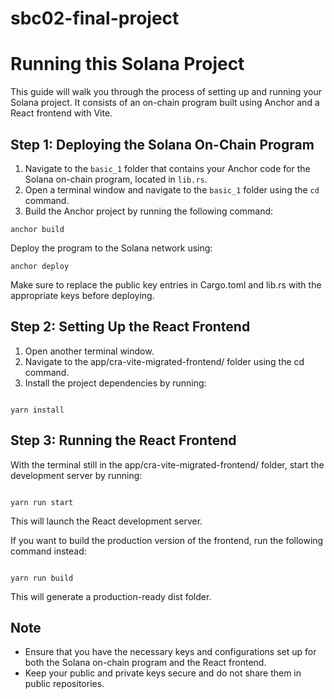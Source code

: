 # sbc02-final-project

# Running this Solana Project

This guide will walk you through the process of setting up and running your Solana project. It consists of an on-chain program built using Anchor and a React frontend with Vite.

## Step 1: Deploying the Solana On-Chain Program

1. Navigate to the `basic_1` folder that contains your Anchor code for the Solana on-chain program, located in `lib.rs`.
2. Open a terminal window and navigate to the `basic_1` folder using the `cd` command.
3. Build the Anchor project by running the following command:
```shell
anchor build
```
Deploy the program to the Solana network using:
```shell
anchor deploy
```
Make sure to replace the public key entries in Cargo.toml and lib.rs with the appropriate keys before deploying.

## Step 2: Setting Up the React Frontend

1. Open another terminal window.
2. Navigate to the app/cra-vite-migrated-frontend/ folder using the cd command.
3. Install the project dependencies by running:
```shell

yarn install

```
## Step 3: Running the React Frontend

With the terminal still in the app/cra-vite-migrated-frontend/ folder, start the development server by running:
```shell

yarn run start

```
This will launch the React development server.

If you want to build the production version of the frontend, run the following command instead:
```shell

yarn run build

```
This will generate a production-ready dist folder.

## Note
- Ensure that you have the necessary keys and configurations set up for both the Solana on-chain program and the React frontend.
- Keep your public and private keys secure and do not share them in public repositories.
